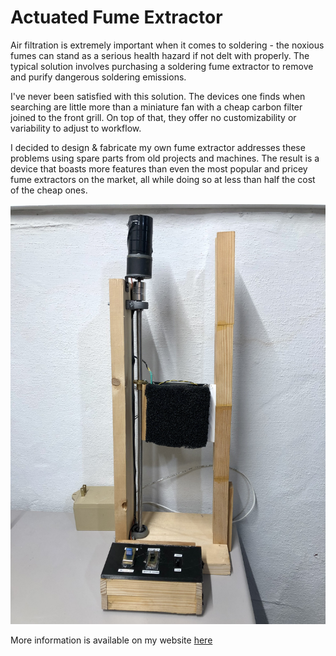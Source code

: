 # Actuated Fume Extractor

Air filtration is extremely important when it comes to soldering - the noxious fumes can stand as a serious health hazard if not delt with properly. The typical solution involves purchasing a soldering fume extractor to remove and purify dangerous soldering emissions. 

I've never been satisfied with this solution. The devices one finds when searching are little more than a miniature fan with a cheap carbon filter joined to the front grill. On top of that, they offer no customizability or variability to adjust to workflow. 

I decided to design & fabricate my own fume extractor addresses these problems using spare parts from old projects and machines. The result is a device that boasts more features than even the most popular and pricey fume extractors on the market, all while doing so at less than half the cost of the cheap ones. 

![](media/FE_Final.jpg)

More information is available on my website [here](https://www.markhofmeister.com/actuated-fume-extractor)

